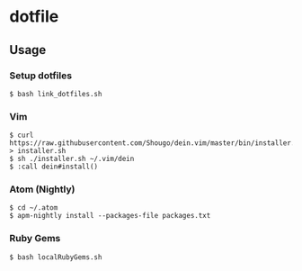 # dotfile

## Usage

### Setup dotfiles

```
$ bash link_dotfiles.sh
```

### Vim

```
$ curl https://raw.githubusercontent.com/Shougo/dein.vim/master/bin/installer.sh > installer.sh
$ sh ./installer.sh ~/.vim/dein
$ :call dein#install()
```

### Atom (Nightly)

```
$ cd ~/.atom
$ apm-nightly install --packages-file packages.txt
```

### Ruby Gems

```
$ bash localRubyGems.sh
```

